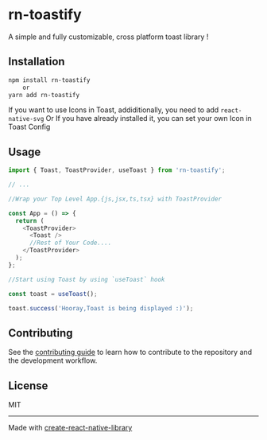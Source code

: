 # rn-toastify

A simple and fully customizable, cross platform toast library !

## Installation

```sh
npm install rn-toastify
    or
yarn add rn-toastify
```

If you want to use Icons in Toast, addiditionally, you need to add `react-native-svg` 
Or If you have already installed it, you can set your own Icon in Toast Config

## Usage

```js
import { Toast, ToastProvider, useToast } from 'rn-toastify';

// ...

//Wrap your Top Level App.{js,jsx,ts,tsx} with ToastProvider

const App = () => {
  return (
    <ToastProvider>
      <Toast />
      //Rest of Your Code....
    </ToastProvider>
  );
};

//Start using Toast by using `useToast` hook

const toast = useToast();

toast.success('Hooray,Toast is being displayed :)');
```

## Contributing

See the [contributing guide](CONTRIBUTING.md) to learn how to contribute to the repository and the development workflow.

## License

MIT

---

Made with [create-react-native-library](https://github.com/callstack/react-native-builder-bob)
